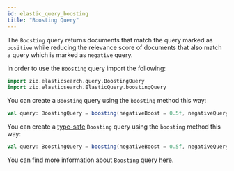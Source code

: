 ```yaml
---
id: elastic_query_boosting
title: "Boosting Query"
---
```


The `Boosting` query returns documents that match the query marked as `positive` while reducing the relevance score of documents that also match a query which is marked as `negative` query.

In order to use the `Boosting` query import the following:
```scala
import zio.elasticsearch.query.BoostingQuery
import zio.elasticsearch.ElasticQuery.boostingQuery
```

You can create a `Boosting` query using the `boosting` method this way:
```scala
val query: BoostingQuery = boosting(negativeBoost = 0.5f, negativeQuery = contains(field = "testField", value = "a"), positiveQuery = startsWith(field = "testId", value = "b"))
```

You can create a [type-safe](https://lambdaworks.github.io/zio-elasticsearch/overview/overview_zio_prelude_schema) `Boosting` query using the `boosting` method this way:
```scala
val query: BoostingQuery = boosting(negativeBoost = 0.5f, negativeQuery = contains(field = Document.stringField, value = "a"), positiveQuery = startsWith(field = Document.id, value = "b"))
```

You can find more information about `Boosting` query [here](https://www.elastic.co/guide/en/elasticsearch/reference/current/query-dsl-boosting-query.html#boosting-query-ex-request).
